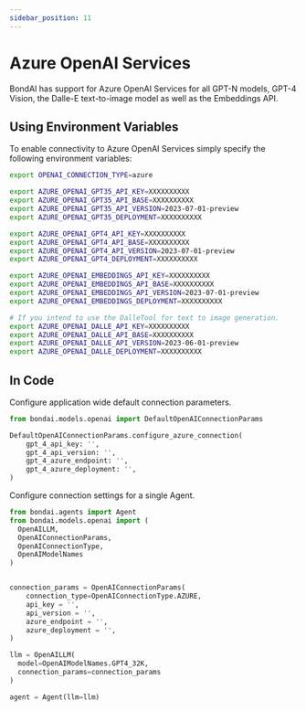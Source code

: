 ```yaml
---
sidebar_position: 11
---
```


# Azure OpenAI Services

BondAI has support for Azure OpenAI Services for all GPT-N models, GPT-4 Vision, the Dalle-E text-to-image model as well as the Embeddings API.

## Using Environment Variables

To enable connectivity to Azure OpenAI Services simply specify the following environment variables:

```bash
export OPENAI_CONNECTION_TYPE=azure

export AZURE_OPENAI_GPT35_API_KEY=XXXXXXXXXX
export AZURE_OPENAI_GPT35_API_BASE=XXXXXXXXXX
export AZURE_OPENAI_GPT35_API_VERSION=2023-07-01-preview
export AZURE_OPENAI_GPT35_DEPLOYMENT=XXXXXXXXXX

export AZURE_OPENAI_GPT4_API_KEY=XXXXXXXXXX
export AZURE_OPENAI_GPT4_API_BASE=XXXXXXXXXX
export AZURE_OPENAI_GPT4_API_VERSION=2023-07-01-preview
export AZURE_OPENAI_GPT4_DEPLOYMENT=XXXXXXXXXX

export AZURE_OPENAI_EMBEDDINGS_API_KEY=XXXXXXXXXX
export AZURE_OPENAI_EMBEDDINGS_API_BASE=XXXXXXXXXX
export AZURE_OPENAI_EMBEDDINGS_API_VERSION=2023-07-01-preview
export AZURE_OPENAI_EMBEDDINGS_DEPLOYMENT=XXXXXXXXXX

# If you intend to use the DalleTool for text to image generation.
export AZURE_OPENAI_DALLE_API_KEY=XXXXXXXXXX
export AZURE_OPENAI_DALLE_API_BASE=XXXXXXXXXX
export AZURE_OPENAI_DALLE_API_VERSION=2023-06-01-preview
export AZURE_OPENAI_DALLE_DEPLOYMENT=XXXXXXXXXX
```

## In Code

Configure application wide default connection parameters.

```python
from bondai.models.openai import DefaultOpenAIConnectionParams

DefaultOpenAIConnectionParams.configure_azure_connection(
    gpt_4_api_key: '',
    gpt_4_api_version: '',
    gpt_4_azure_endpoint: '',
    gpt_4_azure_deployment: '',
)
```

Configure connection settings for a single Agent.

```python
from bondai.agents import Agent
from bondai.models.openai import (
  OpenAILLM,
  OpenAIConnectionParams, 
  OpenAIConnectionType,
  OpenAIModelNames
)


connection_params = OpenAIConnectionParams(
    connection_type=OpenAIConnectionType.AZURE,
    api_key = '',
    api_version = '',
    azure_endpoint = '',
    azure_deployment = '',
)

llm = OpenAILLM(
  model=OpenAIModelNames.GPT4_32K,
  connection_params=connection_params
)

agent = Agent(llm=llm)
```